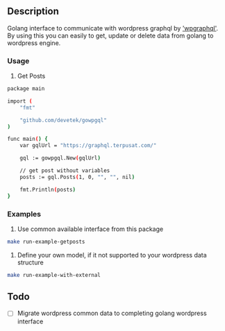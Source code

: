 ## Description

Golang interface to communicate with wordpress graphql by ['wpgraphql'](https://www.wpgraphql.com/). By using this you can easily to get, update or delete data from golang to wordpress engine.

### Usage

1. Get Posts

```sh
package main

import (
	"fmt"

	"github.com/devetek/gowpgql"
)

func main() {
    var gqlUrl = "https://graphql.terpusat.com/"

	gql := gowpgql.New(gqlUrl)

    // get post without variables
	posts := gql.Posts(1, 0, "", "", nil)

	fmt.Println(posts)
}
```

### Examples

1. Use common available interface from this package

```sh
make run-example-getposts
```

1. Define your own model, if it not supported to your wordpress data structure

```sh
make run-example-with-external
```

## Todo

- [ ] Migrate wordpress common data to completing golang wordpress interface
